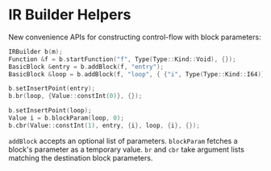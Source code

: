 # IR Builder Helpers

New convenience APIs for constructing control-flow with block parameters:

```cpp
IRBuilder b(m);
Function &f = b.startFunction("f", Type(Type::Kind::Void), {});
BasicBlock &entry = b.addBlock(f, "entry");
BasicBlock &loop = b.addBlock(f, "loop", { {"i", Type(Type::Kind::I64)} });

b.setInsertPoint(entry);
b.br(loop, {Value::constInt(0)}, {});

b.setInsertPoint(loop);
Value i = b.blockParam(loop, 0);
b.cbr(Value::constInt(1), entry, {i}, loop, {i}, {});
```

`addBlock` accepts an optional list of parameters. `blockParam` fetches a block's parameter as a temporary value. `br` and `cbr` take argument lists matching the destination block parameters.
